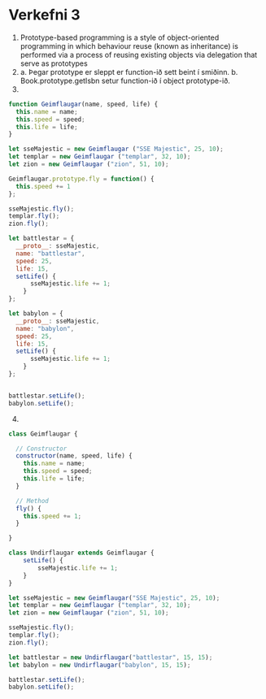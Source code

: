 # Verkefni 3

1. Prototype-based programming is a style of object-oriented programming in which behaviour reuse (known as inheritance) is performed via a process of reusing existing objects via delegation that serve as prototypes
2. a. Þegar prototype er sleppt er function-ið sett beint í smiðinn. b. Book.prototype.getIsbn setur function-ið í object prototype-ið.
3. 
```javascript
function Geimflaugar(name, speed, life) {
  this.name = name;
  this.speed = speed;
  this.life = life;
}

let sseMajestic = new Geimflaugar ("SSE Majestic", 25, 10);
let templar = new Geimflaugar ("templar", 32, 10);
let zion = new Geimflaugar ("zion", 51, 10);

Geimflaugar.prototype.fly = function() {
  this.speed += 1
};

sseMajestic.fly();
templar.fly();
zion.fly();

let battlestar = {
  __proto__: sseMajestic,
  name: "battlestar",
  speed: 25,
  life: 15,
  setLife() {
      sseMajestic.life += 1;
    }
};

let babylon = {
  __proto__: sseMajestic,
  name: "babylon",
  speed: 25,
  life: 15,
  setLife() {
      sseMajestic.life += 1;
    }
};


battlestar.setLife();
babylon.setLife();
```
4. 
```javascript
class Geimflaugar {

  // Constructor
  constructor(name, speed, life) {
    this.name = name;
    this.speed = speed;
    this.life = life;
  }

  // Method
  fly() {
    this.speed += 1;
  }

}

class Undirflaugar extends Geimflaugar {
	setLife() {
		sseMajestic.life += 1;
	}
}

let sseMajestic = new Geimflaugar("SSE Majestic", 25, 10);
let templar = new Geimflaugar ("templar", 32, 10);
let zion = new Geimflaugar ("zion", 51, 10);

sseMajestic.fly();
templar.fly();
zion.fly();

let battlestar = new Undirflaugar("battlestar", 15, 15);
let babylon = new Undirflaugar("babylon", 15, 15);

battlestar.setLife();
babylon.setLife();

```
